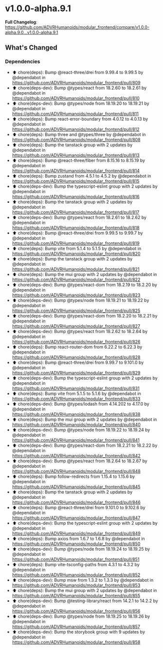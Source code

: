 # v1.0.0-alpha.9.1
**Full Changelog**: https://github.com/ADVRHumanoids/modular_frontend/compare/v1.0.0-alpha.9.0...v1.0.0-alpha.9.1
## What's Changed
### Dependencies
* ⬆️ chore(deps): Bump @react-three/drei from 9.99.4 to 9.99.5 by @dependabot in https://github.com/ADVRHumanoids/modular_frontend/pull/809
* ⬆️ chore(deps-dev): Bump @types/react from 18.2.60 to 18.2.61 by @dependabot in https://github.com/ADVRHumanoids/modular_frontend/pull/810
* ⬆️ chore(deps-dev): Bump @types/node from 18.19.20 to 18.19.21 by @dependabot in https://github.com/ADVRHumanoids/modular_frontend/pull/811
* ⬆️ chore(deps): Bump react-error-boundary from 4.0.12 to 4.0.13 by @dependabot in https://github.com/ADVRHumanoids/modular_frontend/pull/812
* ⬆️ chore(deps): Bump three and @types/three by @dependabot in https://github.com/ADVRHumanoids/modular_frontend/pull/808
* ⬆️ chore(deps): Bump the tanstack group with 2 updates by @dependabot in https://github.com/ADVRHumanoids/modular_frontend/pull/813
* ⬆️ chore(deps): Bump @react-three/fiber from 8.15.16 to 8.15.19 by @dependabot in https://github.com/ADVRHumanoids/modular_frontend/pull/814
* ⬆️ chore(deps): Bump zustand from 4.5.1 to 4.5.2 by @dependabot in https://github.com/ADVRHumanoids/modular_frontend/pull/815
* ⬆️ chore(deps-dev): Bump the typescript-eslint group with 2 updates by @dependabot in https://github.com/ADVRHumanoids/modular_frontend/pull/816
* ⬆️ chore(deps): Bump the tanstack group with 2 updates by @dependabot in https://github.com/ADVRHumanoids/modular_frontend/pull/817
* ⬆️ chore(deps-dev): Bump @types/react from 18.2.61 to 18.2.62 by @dependabot in https://github.com/ADVRHumanoids/modular_frontend/pull/818
* ⬆️ chore(deps): Bump @react-three/drei from 9.99.5 to 9.99.7 by @dependabot in https://github.com/ADVRHumanoids/modular_frontend/pull/819
* ⬆️ chore(deps): Bump vite from 5.1.4 to 5.1.5 by @dependabot in https://github.com/ADVRHumanoids/modular_frontend/pull/820
* ⬆️ chore(deps): Bump the tanstack group with 2 updates by @dependabot in https://github.com/ADVRHumanoids/modular_frontend/pull/821
* ⬆️ chore(deps): Bump the mui group with 2 updates by @dependabot in https://github.com/ADVRHumanoids/modular_frontend/pull/822
* ⬆️ chore(deps-dev): Bump @types/react-dom from 18.2.19 to 18.2.20 by @dependabot in https://github.com/ADVRHumanoids/modular_frontend/pull/823
* ⬆️ chore(deps-dev): Bump @types/node from 18.19.21 to 18.19.22 by @dependabot in https://github.com/ADVRHumanoids/modular_frontend/pull/825
* ⬆️ chore(deps-dev): Bump @types/react-dom from 18.2.20 to 18.2.21 by @dependabot in https://github.com/ADVRHumanoids/modular_frontend/pull/827
* ⬆️ chore(deps-dev): Bump @types/react from 18.2.62 to 18.2.64 by @dependabot in https://github.com/ADVRHumanoids/modular_frontend/pull/826
* ⬆️ chore(deps): Bump react-router-dom from 6.22.2 to 6.22.3 by @dependabot in https://github.com/ADVRHumanoids/modular_frontend/pull/828
* ⬆️ chore(deps): Bump @react-three/drei from 9.99.7 to 9.101.0 by @dependabot in https://github.com/ADVRHumanoids/modular_frontend/pull/829
* ⬆️ chore(deps-dev): Bump the typescript-eslint group with 2 updates by @dependabot in https://github.com/ADVRHumanoids/modular_frontend/pull/831
* ⬆️ chore(deps): Bump vite from 5.1.5 to 5.1.6 by @dependabot in https://github.com/ADVRHumanoids/modular_frontend/pull/833
* ⬆️ chore(deps-dev): Bump @types/lodash from 4.14.202 to 4.17.0 by @dependabot in https://github.com/ADVRHumanoids/modular_frontend/pull/838
* ⬆️ chore(deps): Bump the mui group with 2 updates by @dependabot in https://github.com/ADVRHumanoids/modular_frontend/pull/840
* ⬆️ chore(deps-dev): Bump @types/node from 18.19.22 to 18.19.24 by @dependabot in https://github.com/ADVRHumanoids/modular_frontend/pull/841
* ⬆️ chore(deps-dev): Bump @types/react-dom from 18.2.21 to 18.2.22 by @dependabot in https://github.com/ADVRHumanoids/modular_frontend/pull/842
* ⬆️ chore(deps-dev): Bump @types/react from 18.2.64 to 18.2.67 by @dependabot in https://github.com/ADVRHumanoids/modular_frontend/pull/848
* ⬆️ chore(deps): Bump follow-redirects from 1.15.4 to 1.15.6 by @dependabot in https://github.com/ADVRHumanoids/modular_frontend/pull/845
* ⬆️ chore(deps): Bump the tanstack group with 2 updates by @dependabot in https://github.com/ADVRHumanoids/modular_frontend/pull/846
* ⬆️ chore(deps): Bump @react-three/drei from 9.101.0 to 9.102.6 by @dependabot in https://github.com/ADVRHumanoids/modular_frontend/pull/847
* ⬆️ chore(deps-dev): Bump the typescript-eslint group with 2 updates by @dependabot in https://github.com/ADVRHumanoids/modular_frontend/pull/849
* ⬆️ chore(deps): Bump axios from 1.6.7 to 1.6.8 by @dependabot in https://github.com/ADVRHumanoids/modular_frontend/pull/850
* ⬆️ chore(deps-dev): Bump @types/node from 18.19.24 to 18.19.25 by @dependabot in https://github.com/ADVRHumanoids/modular_frontend/pull/851
* ⬆️ chore(deps): Bump vite-tsconfig-paths from 4.3.1 to 4.3.2 by @dependabot in https://github.com/ADVRHumanoids/modular_frontend/pull/852
* ⬆️ chore(deps-dev): Bump msw from 1.3.2 to 1.3.3 by @dependabot in https://github.com/ADVRHumanoids/modular_frontend/pull/853
* ⬆️ chore(deps): Bump the mui group with 2 updates by @dependabot in https://github.com/ADVRHumanoids/modular_frontend/pull/855
* ⬆️ chore(deps-dev): Bump @testing-library/react from 14.2.1 to 14.2.2 by @dependabot in https://github.com/ADVRHumanoids/modular_frontend/pull/856
* ⬆️ chore(deps-dev): Bump @types/node from 18.19.25 to 18.19.26 by @dependabot in https://github.com/ADVRHumanoids/modular_frontend/pull/857
* ⬆️ chore(deps-dev): Bump the storybook group with 9 updates by @dependabot in https://github.com/ADVRHumanoids/modular_frontend/pull/858

